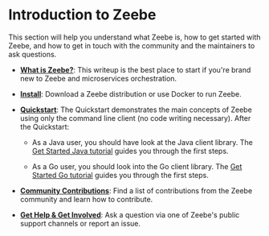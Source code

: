 # Introduction to Zeebe

This section will help you understand what Zeebe is, how to get started with Zeebe, and how to get in touch with the community and the maintainers to ask questions.  

* [**What is Zeebe?**](introduction/what-is-zeebe.html): This writeup is the best place to start if you're brand new to Zeebe and microservices orchestration.

* [**Install**](introduction/install.html): Download a Zeebe distribution or use Docker to run Zeebe.

* [**Quickstart**](introduction/quickstart.html): The Quickstart demonstrates the main concepts of Zeebe using only the command line client (no code writing necessary). After the Quickstart:

    * As a Java user, you should have look at the Java client library. The [Get Started Java tutorial](java-client/get-started.html) guides you through the first steps.

    * As a Go user, you should look into the Go client library. The [Get Started Go tutorial](go-client/get-started.html) guides you through the first steps.

* [**Community Contributions**](introduction/community-contributions.html): Find a list of contributions from the Zeebe community and learn how to contribute.

* [**Get Help & Get Involved**](introduction/get-help-get-involved.html): Ask a question via one of Zeebe's public support channels or report an issue.
